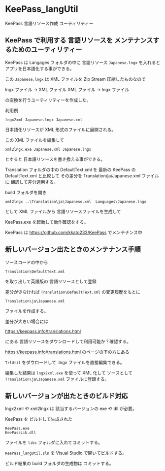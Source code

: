 # KeePass_langUtil
KeePass 言語リソース作成 ユーティリティー

## KeePass で利用する 言語リソースを メンテナンスするためのユーティリティー

KeePass は Langages フォルダの中に 言語リソース `Japanese.lngx` を入れると アプリを日本語化する事ができる。

この `Japanese.lngx` は XML ファイルを Zip Stream 圧縮したものなので

lngx ファイル → XML ファイル
XML ファイル → lngx ファイル

の変換を行うユーティリティーを作成した。

利用例

```
lngx2xml Japanese.lngx Japanese.xml
```

日本語化リソースが XML 形式のファイルに展開される。

この XML ファイルを編集して

```
xml2lngx.exe Japanese.xml Japanese.lngx
```
とすると 日本語リソースを書き換える事ができる。

Translation フォルダの中の DefaultText.xml を 最新の KeePass の DefaultText.xml と比較して その差分を
Translation/ja/Japanese.xml ファイルに 翻訳して差分適用する。

build フォルダを開き 

```
xml2lngx ..\Translation\ja\Japanese.xml  Languages\Japanese.lngx
```
として XML ファイルから 言語リソースファイルを生成して

KeePass.exe を起動して動作確認をする。

KeePass は
https://github.com/kkato233/KeePass
でメンテナンス中

## 新しいバージョン出たときのメンテナンス手順

ソースコードの中から

`Translation\DefaultText.xml`

を取り出して英語版の 言語リソースとして登録

差分が少なければ `Translation\DefaultText.xml` の変更履歴をもとに

`Translation\ja\Japanese.xml`

ファイルを作成する。

差分が大きい場合には

https://keepass.info/translations.html 

にある 言語リソースをダウンロードして利用可能か？確認する。

https://keepass.info/translations.html のページの下の方にある

`TrlUtil` をダウロードして .lngx ファイルを直接編集できる。

編集した結果は `lngx2xml.exe` を使って XML 化して
ソースとして `Translation\ja\Japanese.xml` ファイルに登録する。

## 新しいバージョンが出たときのビルド対応

lngx2xml や xml2lngx は 該当するバージョンの exe や dll が必要。

KeePass を ビルドして生成された
```
KeePass.exe
KeePassLib.dll
```
ファイルを `libs` フォルダに入れてコミットする。


`KeePass_langUtil.sln` を Visual Studio で開いてビルドする。

ビルド結果の build フォルダの生成物は コミットする。




